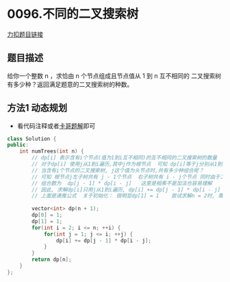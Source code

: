 <p id="不同的二叉搜索树"></p>

# 0096.不同的二叉搜索树  

[力扣题目链接](https://leetcode.cn/problems/unique-binary-search-trees/)    


## 题目描述  

给你一个整数 n ，求恰由 n 个节点组成且节点值从 1 到 n 互不相同的 二叉搜索树 有多少种？返回满足题意的二叉搜索树的种数。  



## 方法1 动态规划  

* 看代码注释或者[卡哥题解](https://programmercarl.com/0096.%E4%B8%8D%E5%90%8C%E7%9A%84%E4%BA%8C%E5%8F%89%E6%90%9C%E7%B4%A2%E6%A0%91.html)即可    

```cpp
class Solution {
public:
    int numTrees(int n) {
        // dp[i] 表示含有i个节点(值为1到i互不相同)的互不相同的二叉搜索树的数量  
        // 对于dp[i] 使用j从1到i遍历,其中j作为根节点  可知 dp[i]等于j分别从1到i作为根节点的组合之和  
        // 当含有i个节点的二叉搜索树, j这个值为头节点时,共有多少种组合呢？  
        // 可知 根节点j左子树共有 j - 1个节点  右子树共有 i - j个节点 同时由于二叉搜索树的性质可知左右子树也是二叉搜索树 因此，
        // 组合数为  dp[j - 1] * dp[i - j]   这里是相乘不是加法也容易理解  
        // 因此, 求解dp[i]只用j从1到i遍历, dp[i] += dp[j - 1] * dp[i - j] 即可       
        // 上面是递推公式  关于初始化： 很明显dp[1] = 1    尝试求解n = 2时, 需要用到dp[0]与dp[1]相乘，dp[0] = 1才能得到正确结果  求解其他    
        
        vector<int> dp(n + 1);
        dp[0] = 1;
        dp[1] = 1;
        for(int i = 2; i <= n; ++i) {
            for(int j = 1; j <= i; ++j) {
                dp[i] += dp[j - 1] * dp[i - j];
            }
        }
        return dp[n];
    }
};
```